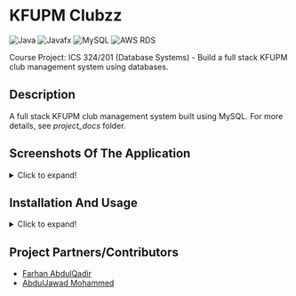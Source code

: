 # KFUPM Clubzz
  ![Java](https://img.shields.io/badge/Java-5181b8?style=flat&logo=java&logoColor=white)
  ![Javafx](https://img.shields.io/badge/Javafx-orange?style=flat)
  ![MySQL](https://img.shields.io/badge/MySQL-yellow?style=flat&logo=mysql&logoColor=red)
  ![AWS RDS](https://img.shields.io/badge/-AWS_RDS-f0806c?style=flat)
  
  Course Project: ICS 324/201 (Database Systems) - Build a full stack KFUPM club management system using databases.

## Description
   A full stack KFUPM club management system built using MySQL. For more details, see *project_docs* folder.

## Screenshots Of The Application
<details>
  <summary>Click to expand!</summary>
<img src="readme_res/Snap1.png" width="400"/><img src="readme_res/Snap2.png" width="400"/>

<img src="readme_res/Snap3.png" width="400"/> <img src="readme_res/Snap4.png" width="400"/> 

<img src="readme_res/Snap5.png" width="400"/><img src="readme_res/Snap6.png" width="400"/>

<img src="readme_res/Snap7.png" width="400"/> <img src="readme_res/Snap8.png" width="400"/> 

<img src="readme_res/Snap9.png" width="400"/> <img src="readme_res/Snap10.png" width="400"/> 
</details>

## Installation And Usage
<details>
  <summary>Click to expand!</summary>
  
1. Installation
   - Make sure you have Javafx and Java 8 installed on your machine.
   - Download/clone this repository.
  
2. Usage
   - Run ````Main.java```` (src\application\Main.java).
</details>

## Project Partners/Contributors
   - [Farhan AbdulQadir](https://github.com/Vegeterian)
   - [AbdulJawad Mohammed](https://github.com/abbaddon1001)



